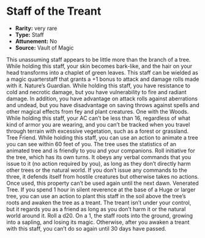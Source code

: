 
# Staff of the Treant

* **Rarity:** very rare
* **Type:** Staff
* **Attunement:** No
* **Source:** Vault of Magic


This unassuming staff appears to be little more than the branch of a tree. While holding this staff, your skin becomes bark-like, and the hair on your head transforms into a chaplet of green leaves. This staff can be wielded as a magic quarterstaff that grants a +1 bonus to attack and damage rolls made with it. Nature’s Guardian. While holding this staff, you have resistance to cold and necrotic damage, but you have vulnerability to fire and radiant damage. In addition, you have advantage on attack rolls against aberrations and undead, but you have disadvantage on saving throws against spells and other magical effects from fey and plant creatures. One with the Woods. While holding this staff, your AC can’t be less than 16, regardless of what kind of armor you are wearing, and you can’t be tracked when you travel through terrain with excessive vegetation, such as a forest or grassland. Tree Friend. While holding this staff, you can use an action to animate a tree you can see within 60 feet of you. The tree uses the statistics of an animated tree and is friendly to you and your companions. Roll initiative for the tree, which has its own turns. It obeys any verbal commands that you issue to it (no action required by you), as long as they don’t directly harm other trees or the natural world. If you don’t issue any commands to the three, it defends itself from hostile creatures but otherwise takes no actions. Once used, this property can’t be used again until the next dawn. Venerated Tree. If you spend 1 hour in silent reverence at the base of a Huge or larger tree, you can use an action to plant this staff in the soil above the tree’s roots and awaken the tree as a treant. The treant isn’t under your control, but it regards you as a friend as long as you don’t harm it or the natural world around it. Roll a d20. On a 1, the staff roots into the ground, growing into a sapling, and losing its magic. Otherwise, after you awaken a treant with this staff, you can’t do so again until 30 days have passed.
